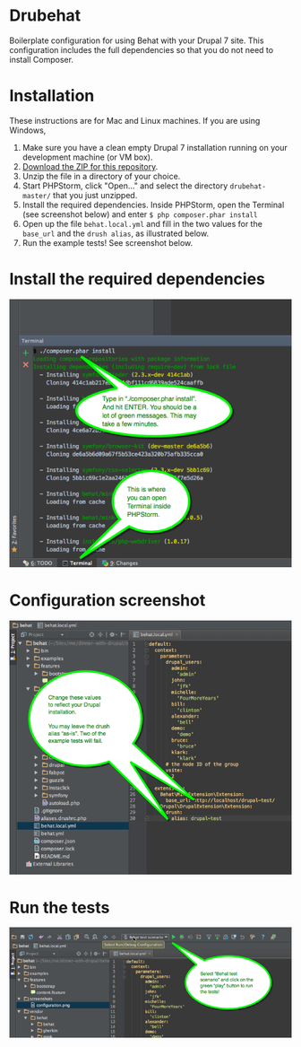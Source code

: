 Drubehat
========
Boilerplate configuration for using Behat with your Drupal 7 site. This configuration includes the full dependencies so that you do not need to install Composer.

Installation
========
These instructions are for Mac and Linux machines. If you are using Windows, 
1. Make sure you have a clean empty Drupal 7 installation running on your development machine (or VM box).
2. [Download the ZIP for this repository](https://github.com/mauzeh/drubehat/archive/master.zip).
3. Unzip the file in a directory of your choice.
4. Start PHPStorm, click "Open..." and select the directory ```drubehat-master/``` that you just unzipped.
5. Install the required dependencies. Inside PHPStorm, open the Terminal (see screenshot below) and enter ```$ php composer.phar install```
6. Open up the file ```behat.local.yml``` and fill in the two values for the ```base_url``` and the ```drush alias```, as illustrated below.
7. Run the example tests! See screenshot below.

Install the required dependencies
========
![Install the required dependencies](screenshots/composer_install.png)

Configuration screenshot
=========
![Configuration](screenshots/configuration.png)

Run the tests
=========
![Run the tests](screenshots/run_the_tests.png)
